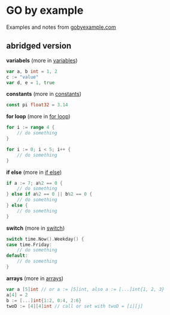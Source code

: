 # GO by example

Examples and notes from [gobyexample.com](https://gobyexample.com/)

## abridged version

**variabels** (more in [variables](examples%20and%20notes/02_variables.go))
```go
var a, b int = 1, 2
c := "value"
var d, e = 1, true
```

**constants** (more in [constants](examples%20and%20notes/03_constants.go))
```go
const pi float32 = 3.14
```

**for loop** (more in [for loop](examples%20and%20notes/04_for_loop.go))
```go
for i := range 4 {
    // do something
}

for i := 0; i < 5; i++ {
    // do something
}
```

**if else** (more in [if else](examples%20and%20notes/05_if_else.go))
```go
if a := 7; a%2 == 0 {
    // do something
} else if a%2 == 0 || b%2 == 0 {
    // do something
} else {
    // do something
}
```

**switch** (more in [switch](examples%20and%20notes/06_switch.go))
```go
switch time.Now().Weekday() {
case time.Friday:
    // do something
default:
    // do something
}
```

**arrays** (more in [arrays](examples%20and%20notes/07_arrays.go))
```go
var a [5]int // or a := [5]int, also a := [...]int{1, 2, 3}
a[4] = 2
b := [...]int{1:2, 0:4, 2:6}
twoD := [4][4]int // call or set with twoD = [i][j]
```